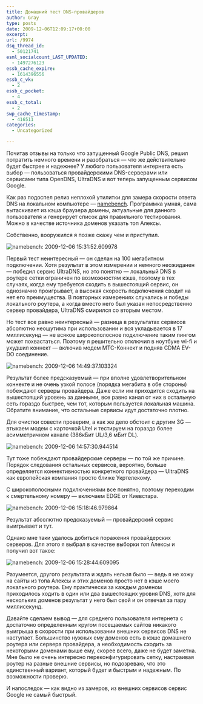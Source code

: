 ```yaml
---
title: Домашний тест DNS-провайдеров
author: Gray
type: posts
date: 2009-12-06T12:09:17+00:00
excerpt:
url: /9974
dsq_thread_id:
  - 50121741
esml_socialcount_LAST_UPDATED:
  - 1497276123
essb_cache_expire:
  - 1614396556
essb_c_vk:
  - 2
essb_c_pocket:
  - 4
essb_c_total:
  - 2
swp_cache_timestamp:
  - 416511
categories:
  - Uncategorized

---
```








Почитав отзывы на только что запущенный Google Public DNS, решил потратить немного времени и разобраться &#8212; что же действительно будет быстрее и надежнее? У любого пользователя интернета есть выбор &#8212; пользоваться провайдерскими DNS-серверами или сервисами типа OpenDNS, UltraDNS и вот теперь запущенным сервисом Google.

Как раз подоспел релиз неплохой утилитки для замера скорости ответа DNS на локальном компьютере &#8212; [namebench][1]. Программка умная, сама вытаскивает из кэша браузера домены, актуальные для данного пользователя и генерирует список для правильного тестирования. Можно в качестве источника доменов указать топ Алексы.

Собственно, вооружился я позже скажу чем и приступил.

<img src="https://i2.wp.com/img.skitch.com/20091206-b2sqjfcb8sfbtkm9bcuqef7hje.png?w=740" alt="namebench: 2009-12-06 15:31:52.609978" data-recalc-dims="1" /> 

Первый тест неинтересный &#8212; он сделан на 100 мегабитном подключении. Хотя результат в этом измерении и немного неожиданен &#8212; победил сервис UltraDNS, но это понятно &#8212; локальный DNS в роутере сетки ограничен по возможностям кэша, поэтому в тех случаях, когда ему требуется сходить в вышестоящий сервис, он однозначно проигрывает, а высокая скорость подключения сводит на нет его преимущества. В повторных измерениях случались и победы локального роутера, а когда вместо него был указан непосредственно сервер провайдера, UltraDNS смирился со вторым местом.

Но тест все равно неинтересный &#8212; разница в результатах сервисов абсолютно неощутима при использовании и вся укладывается в 17 миллисекунд &#8212; не всякое широкополосное подключение таким пингом может похвастаться. Поэтому я решительно отключил в ноутбуке wi-fi и ухудшил коннект &#8212; включив модем МТС-Коннект и подняв CDMA EV-DO соединение.

<img src="https://i1.wp.com/img.skitch.com/20091206-qeia5trm3je5pgr3aayijugkg8.png?w=740" alt="namebench: 2009-12-06 14:49:37.103324" data-recalc-dims="1" /> 

Результат более предсказуемый &#8212; при вполне удовлетворительном коннекте и не очень узкой полосе (порядка мегабита в обе стороны) побеждают серверы провайдера. Даже если им приходится сходить на вышестоящий уровень за данными, все равно канал от них в остальную сеть гораздо быстрее, чем тот, которым пользуется локальная машина. Обратите внимание, что остальные сервисы идут достаточно плотно.

Для очистки совести проверим, а как же дело обстоит с другим 3G &#8212; втыкаем модем с карточкой Utel и тестируем на гораздо более асимметричном канале (386кБит UL/3,6 мБит DL).

<img src="https://i2.wp.com/img.skitch.com/20091206-1mpdg2mkrn5rr6knmg2288uiqn.png?w=740" alt="namebench: 2009-12-06 14:57:30.944514" data-recalc-dims="1" /> 

Тут тоже побеждают провайдерские серверы &#8212; по той же причине. Порядок следования остальных сервисов, вероятно, больше определяется коннективностью конкретного провайдера &#8212; UltraDNS как европейская компания просто ближе Укртелекому.

С широкополосными подключениями все понятно, поэтому переходим к смертельному номеру &#8212; включаем EDGE от Киевстара.

<img src="https://i1.wp.com/img.skitch.com/20091206-jhebhij5dys1ut851i6yct3673.png?w=740" alt="namebench: 2009-12-06 15:18:46.979864" data-recalc-dims="1" /> 

Результат абсолютно предсказуемый &#8212; провайдерский сервис выигрывает и тут.

Однако мне таки удалось добиться поражения провайдерских серверов. Для этого я выбрал в качестве выборки топ Алексы и получил вот такое:

<img src="https://i0.wp.com/img.skitch.com/20091206-k67uh5q5wni69fu3fd78udwhkb.png?w=740" alt="namebench: 2009-12-06 15:28:44.609095" data-recalc-dims="1" /> 

Разумеется, другого результата и ждать нельзя было &#8212; ведь я не хожу на сайты из топа Алексы и этих доменов просто нет в кэше моего локального роутера. Ему практически за каждым доменом приходилось ходить в один или два вышестоящих уровня DNS, хотя для нескольких доменов результат у него был свой и он отвечал за пару миллисекунд.

Давайте сделаем вывод &#8212; для среднего пользователя интернета с достаточно определенным кругом посещаемых сайтов никакого выигрыша в скорости при использовании внешних сервисов DNS не наступает. Большинство нужных ему доменов есть в кэше домашнего роутера или сервера провайдера, а необходимость сходить за некоторыми доменами выше ему, скорее всего, даже не будет заметна. Мне было не очень интересно переконфигурировать сетку, настраивая роутер на разные внешние сервисы, но подозреваю, что это единственный вариант, который будет и быстрым и надежным. По возможности проверю.

И напоследок &#8212; как видно из замеров, из внешних сервисов сервис Google не самый быстрый.

 [1]: http://code.google.com/p/namebench/